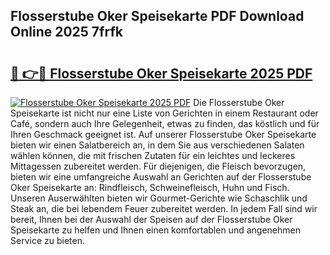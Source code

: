 ## Flosserstube Oker Speisekarte PDF Download Online 2025 7frfk

# <h2><a href="http://gc9at6.nevu.top/?p=Flosserstube+Oker+Speisekarte">🔗 👉🔴 Flosserstube Oker Speisekarte 2025 PDF</a></h2>

[![Flosserstube Oker Speisekarte 2025 PDF](https://i.imgur.com/dBaPXMq.png)](http://gc9at6.nevu.top/?p=Flosserstube+Oker+Speisekarte)
Die Flosserstube Oker Speisekarte ist nicht nur eine Liste von Gerichten in einem Restaurant oder Café, sondern auch Ihre Gelegenheit, etwas zu finden, das köstlich und für Ihren Geschmack geeignet ist. Auf unserer Flosserstube Oker Speisekarte bieten wir einen Salatbereich an, in dem Sie aus verschiedenen Salaten wählen können, die mit frischen Zutaten für ein leichtes und leckeres Mittagessen zubereitet werden. Für diejenigen, die Fleisch bevorzugen, bieten wir eine umfangreiche Auswahl an Gerichten auf der Flosserstube Oker Speisekarte an: Rindfleisch, Schweinefleisch, Huhn und Fisch. Unseren Auserwählten bieten wir Gourmet-Gerichte wie Schaschlik und Steak an, die bei lebendem Feuer zubereitet werden. In jedem Fall sind wir bereit, Ihnen bei der Auswahl der Speisen auf der Flosserstube Oker Speisekarte zu helfen und Ihnen einen komfortablen und angenehmen Service zu bieten.
